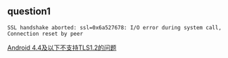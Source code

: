 ## question1
    SSL handshake aborted: ssl=0x6a527678: I/O error during system call, Connection reset by peer

[Android 4.4及以下不支持TLS1.2的问题](http://leoooooo.leanote.com/post/b3af9fb6a64f)